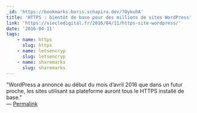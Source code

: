 ```yaml
---
_id: 'https://bookmarks.boris.schapira.dev/?OykuhA'
title: 'HTTPS : bientôt de base pour des millions de sites WordPress'
link: 'https://siecledigital.fr/2016/04/11/https-site-wordpress/'
date: '2016-04-11'
tags:
    - name: https
      slug: https
    - name: letsencryp
      slug: letsencryp
    - name: sharemarks
      slug: sharemarks
---
```


&quot;WordPress a annoncé au début du mois d’avril 2016 que dans un futur
proche, les sites utilisant sa plateforme auront tous le HTTPS installé de
base.&quot; <br>&#8212;
<a href="https://bookmarks.boris.schapira.dev/?OykuhA" title="Permalink">Permalink</a>
